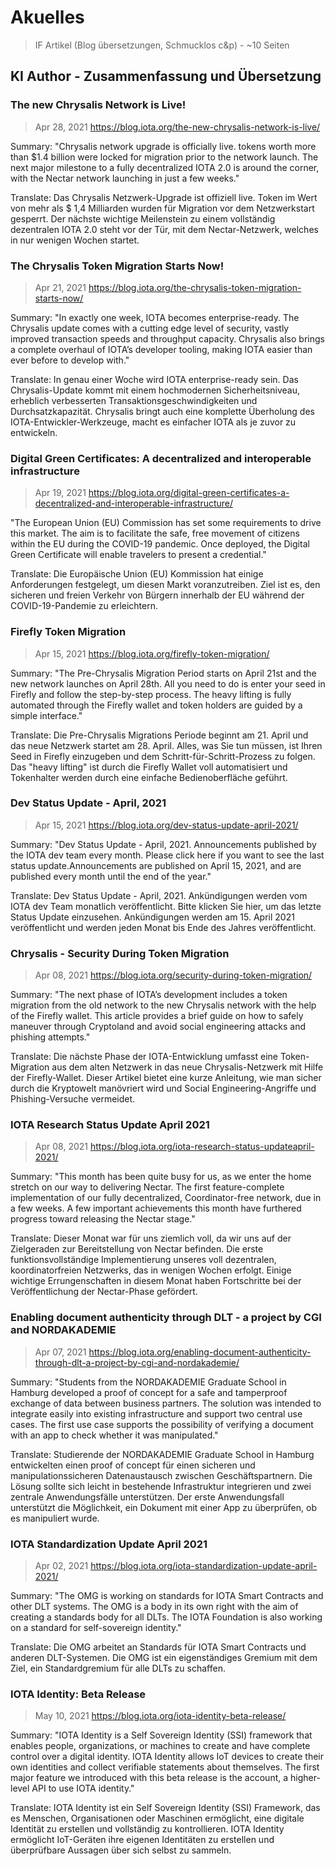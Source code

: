# Akuelles

> IF Artikel (Blog übersetzungen, Schmucklos c&p) - ~10 Seiten

## KI Author - Zusammenfassung und Übersetzung

### The new Chrysalis Network is Live!
> Apr 28, 2021
https://blog.iota.org/the-new-chrysalis-network-is-live/

Summary:
"Chrysalis network upgrade is officially live. tokens worth more than $1.4 billion were locked for migration prior to the network launch. The next major milestone to a fully decentralized IOTA 2.0 is around the corner, with the Nectar network launching in just a few weeks."

Translate:
Das Chrysalis Netzwerk-Upgrade ist offiziell live. Token im Wert von mehr als $ 1,4 Milliarden wurden für Migration vor dem Netzwerkstart gesperrt. Der nächste wichtige Meilenstein zu einem vollständig dezentralen IOTA 2.0 steht vor der Tür, mit dem Nectar-Netzwerk, welches in nur wenigen Wochen startet.

### The Chrysalis Token Migration Starts Now!
> Apr 21, 2021
https://blog.iota.org/the-chrysalis-token-migration-starts-now/

Summary:
"In exactly one week, IOTA becomes enterprise-ready. The Chrysalis update comes with a cutting edge level of security, vastly improved transaction speeds and throughput capacity. Chrysalis also brings a complete overhaul of IOTA’s developer tooling, making IOTA easier than ever before to develop with."

Translate:
In genau einer Woche wird IOTA enterprise-ready sein. Das Chrysalis-Update kommt mit einem hochmodernen Sicherheitsniveau, erheblich verbesserten Transaktionsgeschwindigkeiten und Durchsatzkapazität. Chrysalis bringt auch eine komplette Überholung des IOTA-Entwickler-Werkzeuge, macht es einfacher IOTA als je zuvor zu entwickeln.

### Digital Green Certificates: A decentralized and interoperable infrastructure

> Apr 19, 2021
https://blog.iota.org/digital-green-certificates-a-decentralized-and-interoperable-infrastructure/

"The European Union (EU) Commission has set some requirements to drive this market. The aim is to facilitate the safe, free movement of citizens within the EU during the COVID-19 pandemic. Once deployed, the Digital Green Certificate will enable travelers to present a credential."

Translate:
Die Europäische Union (EU) Kommission hat einige Anforderungen festgelegt, um diesen Markt voranzutreiben. Ziel ist es, den sicheren und freien Verkehr von Bürgern innerhalb der EU während der COVID-19-Pandemie zu erleichtern.

### Firefly Token Migration

> Apr 15, 2021
https://blog.iota.org/firefly-token-migration/

Summary:
"The Pre-Chrysalis Migration Period starts on April 21st and the new network launches on April 28th. All you need to do is enter your seed in Firefly and follow the step-by-step process. The heavy lifting is fully automated through the Firefly wallet and token holders are guided by a simple interface."

Translate:
Die Pre-Chrysalis Migrations Periode beginnt am 21. April und das neue Netzwerk startet am 28. April. Alles, was Sie tun müssen, ist Ihren Seed in Firefly einzugeben und dem Schritt-für-Schritt-Prozess zu folgen. Das "heavy lifting" ist durch die Firefly Wallet voll automatisiert und Tokenhalter werden durch eine einfache Bedienoberfläche geführt.


 ### Dev Status Update - April, 2021
> Apr 15, 2021
https://blog.iota.org/dev-status-update-april-2021/

Summary:
"Dev Status Update - April, 2021. Announcements published by the IOTA dev team every month. Please click here if you want to see the last status update.Announcements are published on April 15, 2021, and are published every month until the end of the year."

Translate:
Dev Status Update - April, 2021. Ankündigungen werden vom IOTA dev Team monatlich veröffentlicht. Bitte klicken Sie hier, um das letzte Status Update einzusehen. Ankündigungen werden am 15. April 2021 veröffentlicht und werden jeden Monat bis Ende des Jahres veröffentlicht.

 ### Chrysalis - Security During Token Migration
 > Apr 08, 2021
 https://blog.iota.org/security-during-token-migration/

Summary:
"The next phase of IOTA’s development includes a token migration from the old network to the new Chrysalis network with the help of the Firefly wallet. This article provides a brief guide on how to safely maneuver through Cryptoland and avoid social engineering attacks and phishing attempts."

Translate:
Die nächste Phase der IOTA-Entwicklung umfasst eine Token-Migration aus dem alten Netzwerk in das neue Chrysalis-Netzwerk mit Hilfe der Firefly-Wallet. Dieser Artikel bietet eine kurze Anleitung, wie man sicher durch die Kryptowelt manövriert wird und Social Engineering-Angriffe und Phishing-Versuche vermeidet.

### IOTA Research Status Update April 2021
> Apr 08, 2021
https://blog.iota.org/iota-research-status-updateapril-2021/

Summary:
"This month has been quite busy for us, as we enter the home stretch on our way to delivering Nectar. The first feature-complete implementation of our fully decentralized, Coordinator-free network, due in a few weeks. A few important achievements this month have furthered progress toward releasing the Nectar stage."

Translate:
Dieser Monat war für uns ziemlich voll, da wir uns auf der Zielgeraden zur Bereitstellung von Nectar befinden. Die erste funktionsvollständige Implementierung unseres voll dezentralen, koordinatorfreien Netzwerks, das in wenigen Wochen erfolgt. Einige wichtige Errungenschaften in diesem Monat haben Fortschritte bei der Veröffentlichung der Nectar-Phase gefördert.

 ### Enabling document authenticity through DLT - a project by CGI and NORDAKADEMIE
 > Apr 07, 2021
https://blog.iota.org/enabling-document-authenticity-through-dlt-a-project-by-cgi-and-nordakademie/

Summary:
"Students from the NORDAKADEMIE Graduate School in Hamburg developed a proof of concept for a safe and tamperproof exchange of data between business partners. The solution was intended to integrate easily into existing infrastructure and support two central use cases. The first use case supports the possibility of verifying a document with an app to check whether it was manipulated."

Translate:
Studierende der NORDAKADEMIE Graduate School in Hamburg entwickelten einen proof of concept für einen sicheren und manipulationssicheren Datenaustausch zwischen Geschäftspartnern. Die Lösung sollte sich leicht in bestehende Infrastruktur integrieren und zwei zentrale Anwendungsfälle unterstützen. Der erste Anwendungsfall unterstützt die Möglichkeit, ein Dokument mit einer App zu überprüfen, ob es manipuliert wurde.

### IOTA Standardization Update April 2021
> Apr 02, 2021
https://blog.iota.org/iota-standardization-update-april-2021/


Summary:
"The OMG is working on standards for IOTA Smart Contracts and other DLT systems. The OMG is a body in its own right with the aim of creating a standards body for all DLTs. The IOTA Foundation is also working on a standard for self-sovereign identity."

Translate:
Die OMG arbeitet an Standards für IOTA Smart Contracts und anderen DLT-Systemen. Die OMG ist ein eigenständiges Gremium mit dem Ziel, ein Standardgremium für alle DLTs zu schaffen.


### IOTA Identity: Beta Release
> May 10, 2021 https://blog.iota.org/iota-identity-beta-release/

Summary:
"IOTA Identity is a Self Sovereign Identity (SSI) framework that enables people, organizations, or machines to create and have complete control over a digital identity. IOTA Identity allows IoT devices to create their own identities and collect verifiable statements about themselves. The first major feature we introduced with this beta release is the account, a higher-level API to use IOTA identity."

Translate:
IOTA Identity ist ein Self Sovereign Identity (SSI) Framework, das es Menschen, Organisationen oder Maschinen ermöglicht, eine digitale Identität zu erstellen und vollständig zu kontrollieren. IOTA Identity ermöglicht IoT-Geräten ihre eigenen Identitäten zu erstellen und überprüfbare Aussagen über sich selbst zu sammeln.
